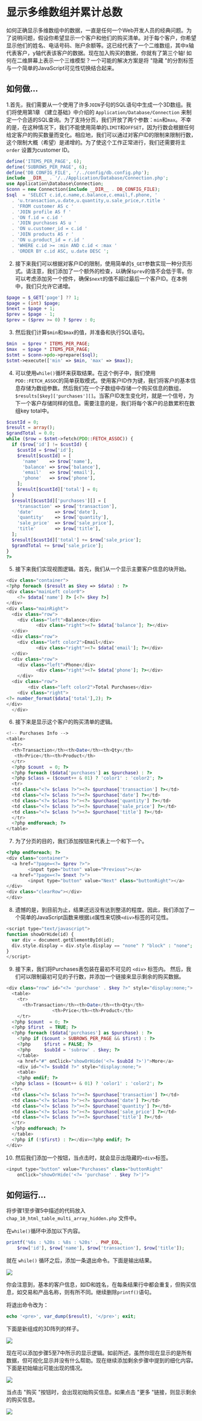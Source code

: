 # 显示多维数组并累计总数

如何正确显示多维数组中的数据，一直是任何一个Web开发人员的经典问题。为了说明问题，假设你希望显示一个客户和他们的购买清单。对于每个客户，你希望显示他们的姓名、电话号码、账户余额等。这已经代表了一个二维数组，其中x轴代表客户，y轴代表该客户的数据。现在加入购买的数据，你就有了第三个轴! 如何在二维屏幕上表示一个三维模型？一个可能的解决方案是将 "隐藏 "的分割标签与一个简单的JavaScript可见性切换结合起来。

## 如何做...

1.首先，我们需要从一个使用了许多`JOIN`子句的SQL语句中生成一个3D数组。我们将使用第1章 《建立基础》中介绍的 `Application/Database/Connection` 来制定一个合适的SQL查询。为了支持分页，我们开放了两个参数：`min`和`max`。不幸的是，在这种情况下，我们不能使用简单的`LIMIT`和`OFFSET`，因为行数会根据任何给定客户的购买数量而变化。相应地，我们可以通过对客户ID的限制来限制行数，这个限制大概（希望）是递增的。为了使这个工作正常进行，我们还需要将主`order` 设置为customer ID。

```php
define('ITEMS_PER_PAGE', 6);
define('SUBROWS_PER_PAGE', 6);
define('DB_CONFIG_FILE', '/../config/db.config.php');
include __DIR__ . '/../Application/Database/Connection.php';
use Application\Database\Connection;
$conn = new Connection(include __DIR__ . DB_CONFIG_FILE);
$sql  = 'SELECT c.id,c.name,c.balance,c.email,f.phone, '
  . 'u.transaction,u.date,u.quantity,u.sale_price,r.title '
  . 'FROM customer AS c '
  . 'JOIN profile AS f '
  . 'ON f.id = c.id '
  . 'JOIN purchases AS u '
  . 'ON u.customer_id = c.id '
  . 'JOIN products AS r '
  . 'ON u.product_id = r.id '
  . 'WHERE c.id >= :min AND c.id < :max '
  . 'ORDER BY c.id ASC, u.date DESC ';
```

2. 接下来我们可以根据对客户ID的限制，使用简单的`$_GET`参数实现一种分页形式。请注意，我们添加了一个额外的检查，以确保`$prev`的值不会低于零。你可以考虑添加另一个控件，确保`$next`的值不超过最后一个客户ID。在本例中，我们只允许它递增。

```php
$page = $_GET['page'] ?? 1;
$page = (int) $page;
$next = $page + 1;
$prev = $page - 1;
$prev = ($prev >= 0) ? $prev : 0;
```

3. 然后我们计算`$min`和`$max`的值，并准备和执行SQL语句。

```php
$min  = $prev * ITEMS_PER_PAGE;
$max  = $page * ITEMS_PER_PAGE;
$stmt = $conn->pdo->prepare($sql);
$stmt->execute(['min' => $min, 'max' => $max]);
```

4. 可以使用`while()`循环来获取结果。在这个例子中，我们使用`PDO::FETCH_ASSOC`的简单获取模式。使用客户ID作为键，我们将客户的基本信息存储为数组参数。然后我们在一个子数组中存储一个购买信息的数组，`$results[$key]['purchases'][]`。当客户ID发生变化时，就是一个信号，为下一个客户存储同样的信息。需要注意的是，我们将每个客户的总数累积在数组key total中。

```php
$custId = 0;
$result = array();
$grandTotal = 0.0;
while ($row = $stmt->fetch(PDO::FETCH_ASSOC)) {
  if ($row['id'] != $custId) {
    $custId = $row['id'];
    $result[$custId] = [
      'name'    => $row['name'],
      'balance' => $row['balance'],
      'email'   => $row['email'],
      'phone'   => $row['phone'],
    ];
    $result[$custId]['total'] = 0;
  }
  $result[$custId]['purchases'][] = [
    'transaction' => $row['transaction'],
    'date'        => $row['date'],
    'quantity'    => $row['quantity'],
    'sale_price'  => $row['sale_price'],
    'title'       => $row['title'],
  ];
  $result[$custId]['total'] += $row['sale_price'];
  $grandTotal += $row['sale_price'];
}
?>
```

5. 接下来我们实现视图逻辑。首先，我们从一个显示主要客户信息的块开始。

```php
<div class="container">
<?php foreach ($result as $key => $data) : ?>
<div class="mainLeft color0">
    <?= $data['name'] ?> [<?= $key ?>]
</div>
<div class="mainRight">
  <div class="row">
    <div class="left">Balance</div>
           <div class="right"><?= $data['balance']; ?></div>
  </div>
  <div class="row">
    <div class="left color2">Email</div>
           <div class="right"><?= $data['email']; ?></div>
  </div>
  <div class="row">
    <div class="left">Phone</div>
           <div class="right"><?= $data['phone']; ?></div>
    </div>
  <div class="row">
        <div class="left color2">Total Purchases</div>
    <div class="right">
<?= number_format($data['total'],2); ?>
</div>
  </div>
```

6. 接下来是显示这个客户的购买清单的逻辑。

```php
<!-- Purchases Info -->
<table>
  <tr>
  <th>Transaction</th><th>Date</th><th>Qty</th>
   <th>Price</th><th>Product</th>
  </tr>
  <?php $count  = 0; ?>
  <?php foreach ($data['purchases'] as $purchase) : ?>
  <?php $class = ($count++ & 01) ? 'color1' : 'color2'; ?>
  <tr>
  <td class="<?= $class ?>"><?= $purchase['transaction'] ?></td>
  <td class="<?= $class ?>"><?= $purchase['date'] ?></td>
  <td class="<?= $class ?>"><?= $purchase['quantity'] ?></td>
  <td class="<?= $class ?>"><?= $purchase['sale_price'] ?></td>
  <td class="<?= $class ?>"><?= $purchase['title'] ?></td>
  </tr>
  <?php endforeach; ?>
</table>
```

7. 为了分页的目的，我们添加按钮来代表上一个和下一个。

```php
<?php endforeach; ?>
<div class="container">
  <a href="?page=<?= $prev ?>">
        <input type="button" value="Previous"></a>
  <a href="?page=<?= $next ?>">
        <input type="button" value="Next" class="buttonRight"></a>
</div>
<div class="clearRow"></div>
</div>
```

8. 遗憾的是，到目前为止，结果还远没有达到整洁的程度。因此，我们添加了一个简单的JavaScript函数来根据`id`属性来切换`<div>`标签的可见性。

```php
<script type="text/javascript">
function showOrHide(id) {
  var div = document.getElementById(id);
  div.style.display = div.style.display == "none" ? "block" : "none";
}
</script>
```

9. 接下来，我们将Purchases表包装在最初不可见的 `<div>` 标签内。 然后，我们可以限制最初可见的子行数，并添加一个链接来显示剩余的购买数据。

```php
<div class="row" id="<?= 'purchase' . $key ?>" style="display:none;">
  <table>
    <tr>
      <th>Transaction</th><th>Date</th><th>Qty</th>
                 <th>Price</th><th>Product</th>
    </tr>
  <?php $count  = 0; ?>
  <?php $first  = TRUE; ?>
  <?php foreach ($data['purchases'] as $purchase) : ?>
    <?php if ($count > SUBROWS_PER_PAGE && $first) : ?>
    <?php     $first = FALSE; ?>
    <?php     $subId = 'subrow' . $key; ?>
    </table>
    <a href="#" onClick="showOrHide('<?= $subId ?>')">More</a>
    <div id="<?= $subId ?>" style="display:none;">
    <table>
    <?php endif; ?>
  <?php $class = ($count++ & 01) ? 'color1' : 'color2'; ?>
  <tr>
  <td class="<?= $class ?>"><?= $purchase['transaction'] ?></td>
  <td class="<?= $class ?>"><?= $purchase['date'] ?></td>
  <td class="<?= $class ?>"><?= $purchase['quantity'] ?></td>
  <td class="<?= $class ?>"><?= $purchase['sale_price'] ?></td>
  <td class="<?= $class ?>"><?= $purchase['title'] ?></td>
  </tr>
  <?php endforeach; ?>
  </table>
  <?php if (!$first) : ?></div><?php endif; ?>
</div>
```

10. 然后我们添加一个按钮，当点击时，就会显示出隐藏的`<div>`标签。

```php
<input type="button" value="Purchases" class="buttonRight" 
    onClick="showOrHide('<?= 'purchase' . $key ?>')">
```

## 如何运行...

将步骤1至步骤5中描述的代码放入 `chap_10_html_table_multi_array_hidden.php` 文件中。

在`while()`循环中添加以下内容。

```php
printf('%6s : %20s : %8s : %20s' . PHP_EOL, 
    $row['id'], $row['name'], $row['transaction'], $row['title']);
```

就在 `while()` 循环之后，添加一条退出命令。下面是输出结果。

![](../../.gitbook/assets/image%20%28129%29.png)

你会注意到，基本的客户信息，如ID和姓名，在每条结果行中都会重复，但购买信息，如交易和产品名称，则有所不同。继续删除`printf()`语句。

将退出命令改为：

```php
echo '<pre>', var_dump($result), '</pre>'; exit;
```

下面是新组成的3D阵列的样子。

![](../../.gitbook/assets/image%20%28118%29.png)

现在可以添加步骤5至7中所示的显示逻辑。如前所述，虽然你现在显示的是所有数据，但可视化显示并没有什么帮助。现在继续添加剩余步骤中提到的细化内容。下面是初始输出可能出现的情况。

![](../../.gitbook/assets/image%20%28132%29.png)

当点击 "购买 "按钮时，会出现初始购买信息。如果点击 "更多 "链接，则显示剩余的购买信息。

![](../../.gitbook/assets/image%20%28126%29.png)

